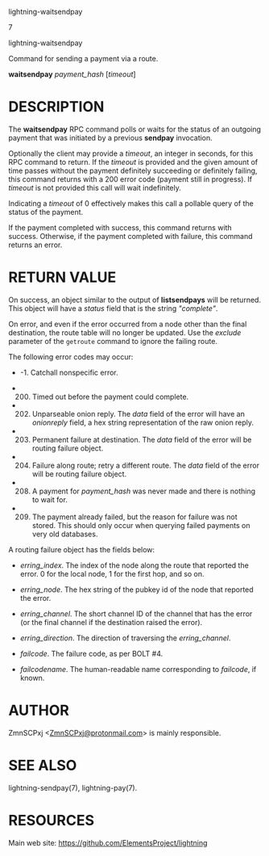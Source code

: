 lightning-waitsendpay

7

lightning-waitsendpay

Command for sending a payment via a route.

**waitsendpay** *payment\_hash* \[*timeout*\]

DESCRIPTION
===========

The **waitsendpay** RPC command polls or waits for the status of an
outgoing payment that was initiated by a previous **sendpay**
invocation.

Optionally the client may provide a *timeout*, an integer in seconds,
for this RPC command to return. If the *timeout* is provided and the
given amount of time passes without the payment definitely succeeding or
definitely failing, this command returns with a 200 error code (payment
still in progress). If *timeout* is not provided this call will wait
indefinitely.

Indicating a *timeout* of 0 effectively makes this call a pollable query
of the status of the payment.

If the payment completed with success, this command returns with
success. Otherwise, if the payment completed with failure, this command
returns an error.

RETURN VALUE
============

On success, an object similar to the output of **listsendpays** will be
returned. This object will have a *status* field that is the string
*"complete"*.

On error, and even if the error occurred from a node other than the
final destination, the route table will no longer be updated. Use the
*exclude* parameter of the `getroute` command to ignore the failing
route.

The following error codes may occur:

-   -1. Catchall nonspecific error.

-   200. Timed out before the payment could complete.

-   202. Unparseable onion reply. The *data* field of the error will
    have an *onionreply* field, a hex string representation of the raw
    onion reply.

-   203. Permanent failure at destination. The *data* field of the error
    will be routing failure object.

-   204. Failure along route; retry a different route. The *data* field
    of the error will be routing failure object.

-   208. A payment for *payment\_hash* was never made and there is
    nothing to wait for.

-   209. The payment already failed, but the reason for failure was not
    stored. This should only occur when querying failed payments on very
    old databases.

A routing failure object has the fields below:

-   *erring\_index*. The index of the node along the route that reported
    the error. 0 for the local node, 1 for the first hop, and so on.

-   *erring\_node*. The hex string of the pubkey id of the node that
    reported the error.

-   *erring\_channel*. The short channel ID of the channel that has the
    error (or the final channel if the destination raised the error).

-   *erring\_direction*. The direction of traversing the
    *erring\_channel*.

-   *failcode*. The failure code, as per BOLT \#4.

-   *failcodename*. The human-readable name corresponding to *failcode*,
    if known.

AUTHOR
======

ZmnSCPxj &lt;<ZmnSCPxj@protonmail.com>&gt; is mainly responsible.

SEE ALSO
========

lightning-sendpay(7), lightning-pay(7).

RESOURCES
=========

Main web site: <https://github.com/ElementsProject/lightning>
